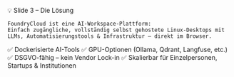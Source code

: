 💡 Slide 3 – Die Lösung

    FoundryCloud ist eine AI-Workspace-Plattform:
    Einfach zugängliche, vollständig selbst gehostete Linux-Desktops mit LLMs, Automatisierungstools & Infrastruktur – direkt im Browser.

✅ Dockerisierte AI-Tools
✅ GPU-Optionen (Ollama, Qdrant, Langfuse, etc.)
✅ DSGVO-fähig – kein Vendor Lock-in
✅ Skalierbar für Einzelpersonen, Startups & Institutionen
